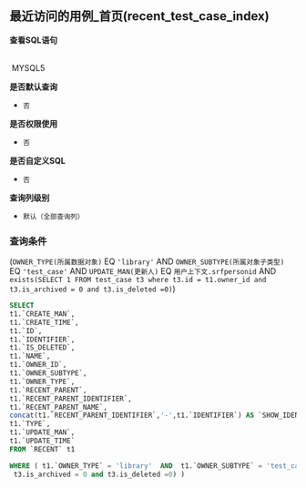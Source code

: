 ## 最近访问的用例_首页(recent_test_case_index) <!-- {docsify-ignore-all} -->



<p class="panel-title"><b>查看SQL语句</b></p>
<br>

<el-row>
&nbsp;<el-tag @click="MYSQL5 = true">MYSQL5</el-tag>
</el-row>

<br>
<p class="panel-title"><b>是否默认查询</b></p>

* `否`

<p class="panel-title"><b>是否权限使用</b></p>

* `否`

<p class="panel-title"><b>是否自定义SQL</b></p>

* `否`

<p class="panel-title"><b>查询列级别</b></p>

* `默认（全部查询列）`



### 查询条件

(`OWNER_TYPE(所属数据对象)` EQ `'library'` AND `OWNER_SUBTYPE(所属对象子类型)` EQ `'test_case'` AND `UPDATE_MAN(更新人)` EQ `用户上下文.srfpersonid` AND `exists(SELECT 1 FROM test_case t3 where t3.id = t1.owner_id and 
 t3.is_archived = 0 and t3.is_deleted =0)`)





<el-dialog v-model="MYSQL5" title="MYSQL5">

```sql
SELECT
t1.`CREATE_MAN`,
t1.`CREATE_TIME`,
t1.`ID`,
t1.`IDENTIFIER`,
t1.`IS_DELETED`,
t1.`NAME`,
t1.`OWNER_ID`,
t1.`OWNER_SUBTYPE`,
t1.`OWNER_TYPE`,
t1.`RECENT_PARENT`,
t1.`RECENT_PARENT_IDENTIFIER`,
t1.`RECENT_PARENT_NAME`,
concat(t1.`RECENT_PARENT_IDENTIFIER`,'-',t1.`IDENTIFIER`) AS `SHOW_IDENTIFIER`,
t1.`TYPE`,
t1.`UPDATE_MAN`,
t1.`UPDATE_TIME`
FROM `RECENT` t1 

WHERE ( t1.`OWNER_TYPE` = 'library'  AND  t1.`OWNER_SUBTYPE` = 'test_case'  AND  t1.`UPDATE_MAN` = #{ctx.sessioncontext.srfpersonid}  AND  exists(SELECT 1 FROM test_case t3 where t3.id = t1.owner_id and 
 t3.is_archived = 0 and t3.is_deleted =0) )
```

</el-dialog>

<script>
 const { createApp } = Vue
  createApp({
    data() {
      return {
                MYSQL5 : false
        
      }
    },
    methods: {
    }
  }).use(ElementPlus).mount('#app')
</script>